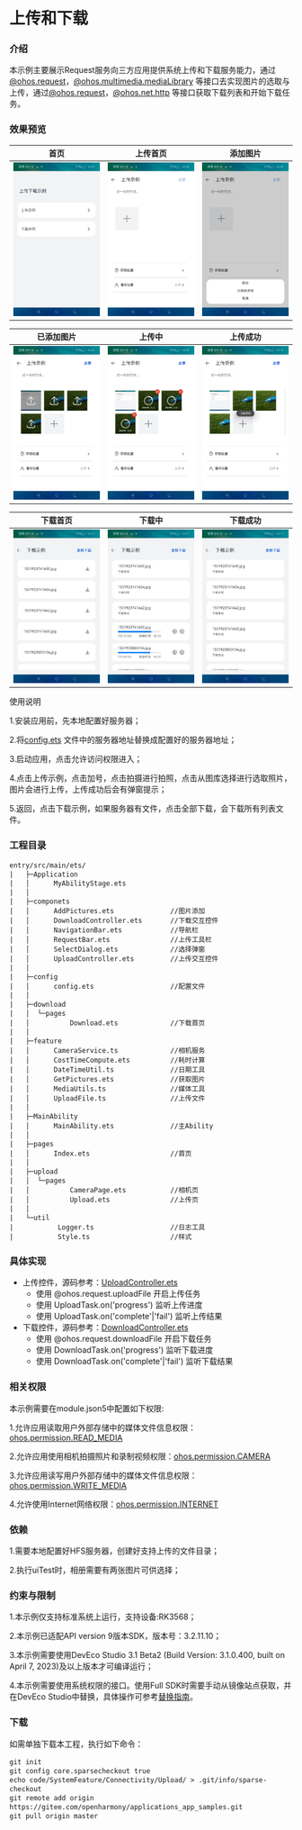 # 上传和下载

### 介绍

本示例主要展示Request服务向三方应用提供系统上传和下载服务能力，通过[@ohos.request](https://gitee.com/openharmony/docs/blob/master/zh-cn/application-dev/reference/apis/js-apis-request.md)，[@ohos.multimedia.mediaLibrary](https://gitee.com/openharmony/docs/blob/master/zh-cn/application-dev/reference/apis/js-apis-medialibrary.md)
等接口去实现图片的选取与上传，通过[@ohos.request](https://gitee.com/openharmony/docs/blob/master/zh-cn/application-dev/reference/apis/js-apis-request.md)，[@ohos.net.http](https://gitee.com/openharmony/docs/blob/master/zh-cn/application-dev/reference/apis/js-apis-http.md) 等接口获取下载列表和开始下载任务。

### 效果预览

| 首页                                     | 上传首页                                      | 添加图片                                      |
|----------------------------------------|-------------------------------------------|-------------------------------------------|
| ![image](screenshots/device/home.jpeg) | ![image](screenshots/device/upload0.jpeg) | ![image](screenshots/device/upload1.jpeg) |

| 已添加图片                                     | 上传中                                       | 上传成功                                      |
|-------------------------------------------|-------------------------------------------|-------------------------------------------|
| ![image](screenshots/device/upload2.jpeg) | ![image](screenshots/device/upload3.jpeg) | ![image](screenshots/device/upload4.jpeg) |

| 下载首页                                        | 下载中                                         | 下载成功                                        |
|---------------------------------------------|---------------------------------------------|---------------------------------------------|
| ![image](screenshots/device/download0.jpeg) | ![image](screenshots/device/download1.jpeg) | ![image](screenshots/device/download2.jpeg) |

使用说明

1.安装应用前，先本地配置好服务器；

2.将[config.ets](entry/src/main/ets/config/config.ets)
文件中的服务器地址替换成配置好的服务器地址；

3.启动应用，点击允许访问权限进入；

4.点击上传示例，点击加号，点击拍摄进行拍照，点击从图库选择进行选取照片，图片会进行上传，上传成功后会有弹窗提示；

5.返回，点击下载示例，如果服务器有文件，点击全部下载，会下载所有列表文件。

### 工程目录

```
entry/src/main/ets/
|	├─Application
|	│      MyAbilityStage.ets       
|	│      
|	├─componets
|	│      AddPictures.ets              //图片添加
|	│      DownloadController.ets       //下载交互控件
|	│      NavigationBar.ets            //导航栏
|	│      RequestBar.ets               //上传工具栏
|	│      SelectDialog.ets             //选择弹窗
|	│      UploadController.ets         //上传交互控件
|	│      
|	├─config
|	│      config.ets                   //配置文件
|	│      
|	├─download
|	│  └─pages
|	│          Download.ets             //下载首页
|	│          
|	├─feature
|	│      CameraService.ts             //相机服务
|	│      CostTimeCompute.ets          //耗时计算
|	│      DateTimeUtil.ts              //日期工具
|	│      GetPictures.ets              //获取图片
|	│      MediaUtils.ts                //媒体工具
|	│      UploadFile.ts                //上传文件
|	│      
|	├─MainAbility
|	│      MainAbility.ets              //主Ability
|	│      
|	├─pages
|	│      Index.ets                    //首页
|	│      
|	├─upload    
|	│  └─pages      
|	│          CameraPage.ets           //相机页
|	│          Upload.ets               //上传页
|	│          
|	└─util
|	        Logger.ts                   //日志工具
|	        Style.ts                    //样式
```

### 具体实现

* 上传控件，源码参考：[UploadController.ets](entry/src/main/ets/componets/UploadController.ets)
    * 使用 @ohos.request.uploadFile 开启上传任务
    * 使用 UploadTask.on('progress') 监听上传进度
    * 使用 UploadTask.on('complete'|'fail') 监听上传结果
* 下载控件，源码参考：[DownloadController.ets](entry/src/main/ets/componets/DownloadController.ets)
    * 使用 @ohos.request.downloadFile 开启下载任务
    * 使用 DownloadTask.on('progress') 监听下载进度
    * 使用 DownloadTask.on('complete'|'fail') 监听下载结果

### 相关权限

本示例需要在module.json5中配置如下权限:

1.允许应用读取用户外部存储中的媒体文件信息权限：[ohos.permission.READ_MEDIA](https://gitee.com/openharmony/docs/blob/master/zh-cn/application-dev/security/permission-list.md)

2.允许应用使用相机拍摄照片和录制视频权限：[ohos.permission.CAMERA](https://gitee.com/openharmony/docs/blob/master/zh-cn/application-dev/security/permission-list.md)

3.允许应用读写用户外部存储中的媒体文件信息权限：[ohos.permission.WRITE_MEDIA](https://gitee.com/openharmony/docs/blob/master/zh-cn/application-dev/security/permission-list.md)

4.允许使用Internet网络权限：[ohos.permission.INTERNET](https://gitee.com/openharmony/docs/blob/master/zh-cn/application-dev/security/permission-list.md)

### 依赖

1.需要本地配置好HFS服务器，创建好支持上传的文件目录；

2.执行uiTest时，相册需要有两张图片可供选择；

### 约束与限制

1.本示例仅支持标准系统上运行，支持设备:RK3568；

2.本示例已适配API version 9版本SDK，版本号：3.2.11.10；

3.本示例需要使用DevEco Studio 3.1 Beta2 (Build Version: 3.1.0.400, built on April 7, 2023)及以上版本才可编译运行；

4.本示例需要使用系统权限的接口。使用Full SDK时需要手动从镜像站点获取，并在DevEco Studio中替换，具体操作可参考[替换指南](https://docs.openharmony.cn/pages/v3.2/zh-cn/application-dev/quick-start/full-sdk-switch-guide.md/)。

### 下载

如需单独下载本工程，执行如下命令：

```
git init
git config core.sparsecheckout true
echo code/SystemFeature/Connectivity/Upload/ > .git/info/sparse-checkout
git remote add origin https://gitee.com/openharmony/applications_app_samples.git
git pull origin master

```